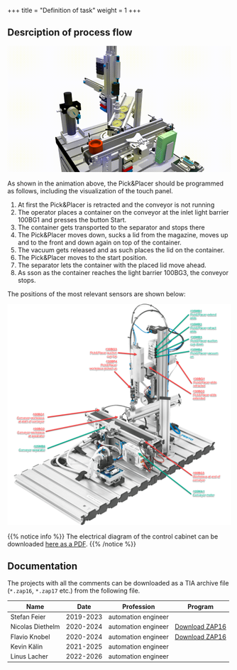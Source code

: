 +++
title = "Definition of task"
weight = 1
+++

## Desrciption of process flow

![Festo Pick&Place Robot](./images/festo_pick_n_place.en.gif)

As shown in the animation above, the Pick&Placer should be programmed as follows, including the visualization of the touch panel.

1. At first the Pick&Placer is retracted and the conveyor is not running
2. The operator places a container on the conveyor at the inlet light barrier 100BG1 and presses the button Start.
3. The container gets transported to the separator and stops there
4. The Pick&Placer moves down, sucks a lid from the magazine, moves up and to the front and down again on top of the container.
5. The vacuum gets released and as such places the lid on the container.
6. The Pick&Placer moves to the start position.
7. The separator lets the container with the placed lid move ahead.
8. As sson as the container reaches the light barrier 100BG3, the conveyor stops.

The positions of the most relevant sensors are shown below:

![Festo Pick&Place Robot](./images/festo_pick_n_place_overview.en.png)

{{% notice info %}}
The electrical diagram of the control cabinet can be downloaded [here as a PDF](./docs/Pick_and_Placer_4_eView-5.en.pdf).
{{% /notice %}}

## Documentation

The projects with all the comments can be downloaded as a TIA archive file (`*.zap16`, `*.zap17` etc.) from the following file.

| Name             | Date      | Profession          | Program         |
| ---------------- | --------- | ------------------- | --------------- |
| Stefan Feier     | 2019-2023 | automation engineer |
| Nicolas Diethelm | 2020-2024 | automation engineer | [Download ZAP16](./docs/NicolasDiethelm/ND_PiPl_20220809_0738.zap16)
| Flavio Knobel    | 2020-2024 | automation engineer | [Download ZAP16](./docs/FlavioKnobel/FK_PiPl_20220809_0739.zap16)
| Kevin Kälin      | 2021-2025 | automation engineer |
| Linus Lacher     | 2022-2026 | automation engineer |
